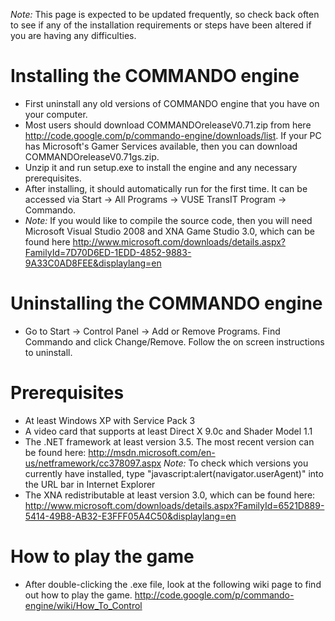 _Note:_ This page is expected to be updated frequently, so check back often to see if any of the installation requirements or steps have been altered if you are having any difficulties.

# Installing the COMMANDO engine #

  * First uninstall any old versions of COMMANDO engine that you have on your computer.
  * Most users should download COMMANDOreleaseV0.71.zip from here http://code.google.com/p/commando-engine/downloads/list. If your PC has Microsoft's Gamer Services available, then you can download COMMANDOreleaseV0.71gs.zip.
  * Unzip it and run setup.exe to install the engine and any necessary prerequisites.
  * After installing, it should automatically run for the first time. It can be accessed via Start -> All Programs -> VUSE TransIT Program -> Commando.
  * _Note:_ If you would like to compile the source code, then you will need Microsoft Visual Studio 2008 and XNA Game Studio 3.0, which can be found here http://www.microsoft.com/downloads/details.aspx?FamilyId=7D70D6ED-1EDD-4852-9883-9A33C0AD8FEE&displaylang=en

# Uninstalling the COMMANDO engine #
  * Go to Start -> Control Panel -> Add or Remove Programs. Find Commando and click Change/Remove. Follow the on screen instructions to uninstall.

# Prerequisites #

  * At least Windows XP with Service Pack 3
  * A video card that supports at least Direct X 9.0c and Shader Model 1.1
  * The .NET framework at least version 3.5. The most recent version can be found here: http://msdn.microsoft.com/en-us/netframework/cc378097.aspx _Note:_ To check which versions you currently have installed, type "javascript:alert(navigator.userAgent)" into the URL bar in Internet Explorer
  * The XNA redistributable at least version 3.0, which can be found here: http://www.microsoft.com/downloads/details.aspx?FamilyId=6521D889-5414-49B8-AB32-E3FFF05A4C50&displaylang=en

# How to play the game #

  * After double-clicking the .exe file, look at the following wiki page to find out how to play the game. http://code.google.com/p/commando-engine/wiki/How_To_Control